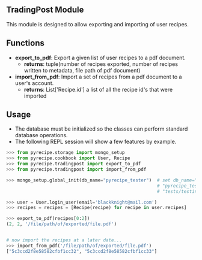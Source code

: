 ## TradingPost Module
This module is designed to allow exporting and importing of user recipes.

## Functions
- **export_to_pdf**: Export a given list of user recipes to a pdf document.
    - **returns**: tuple(number of recipes exported, number of recipes written to metadata, file path of pdf document)
- **import_from_pdf**: Import a set of recipes from a pdf document to a user's account.
    - **returns**: List['Recipe.id'] a list of all the recipe id's that were imported

## Usage
- The database must be initialized so the classes can perform standard database operations.
- The following REPL session will show a few features by example.

```python
>>> from pyrecipe.storage import mongo_setup
>>> from pyrecipe.cookbook import User, Recipe
>>> from pyrecipe.tradingpost import export_to_pdf
>>> from pyrecipe.tradingpost import import_from_pdf

>>> mongo_setup.global_init(db_name="pyrecipe_tester")  # set db_name="pyrecipe" for actual use
                                                        # "pyrecipe_tester" db found in sourcecode
                                                        # "tests/testing_data/mongodb/" directory

>>> user = User.login_user(email='blackknight@mail.com')
>>> recipes = recipes = [Recipe(recipe) for recipe in user.recipes]

>>> export_to_pdf(recipes[0:2])
(2, 2, '/file/path/of/exported/file.pdf')


# now import the recipes at a later date...
>>> import_from_pdf('/file/path/of/exported/file.pdf')
["5c3ccd2f8e58582cfbf1cc32", "5c3ccd2f8e58582cfbf1cc33"]
```

